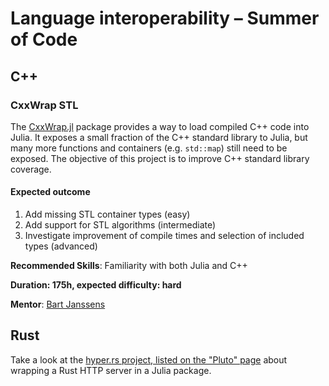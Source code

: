 # Language interoperability – Summer of Code

## C++

### CxxWrap STL

The [CxxWrap.jl](https://github.com/JuliaInterop/CxxWrap.jl) package provides a way to load compiled C++ code into Julia. It exposes a small fraction of the C++ standard library to Julia, but many more functions and containers (e.g. `std::map`) still need to be exposed. The objective of this project is to improve C++ standard library coverage.

#### Expected outcome

1. Add missing STL container types (easy)
2. Add support for STL algorithms (intermediate)
3. Investigate improvement of compile times and selection of included types (advanced)

**Recommended Skills**: Familiarity with both Julia and C++

**Duration: 175h, expected difficulty: hard**

**Mentor**: [Bart Janssens](https://github.com/barche)

## Rust

Take a look at the [hyper.rs project, listed on the "Pluto" page](pluto) about wrapping a Rust HTTP server in a Julia package.
